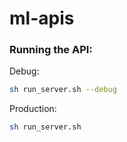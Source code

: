 # ml-apis

### Running the API:

Debug:

```bash
sh run_server.sh --debug
```

Production:

```bash
sh run_server.sh
```
